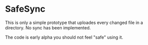 # SafeSync

This is only a simple prototype that uploades every changed file in a directory. No sync has been implemented.

The code is early alpha you should not feel "safe" using it.
